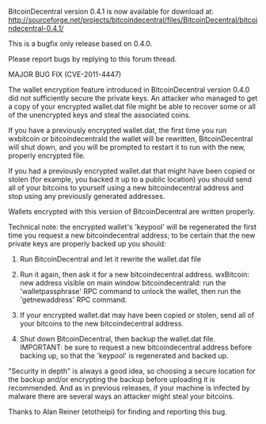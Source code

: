 BitcoinDecentral version 0.4.1 is now available for download at:
http://sourceforge.net/projects/bitcoindecentral/files/BitcoinDecentral/bitcoindecentral-0.4.1/

This is a bugfix only release based on 0.4.0.

Please report bugs by replying to this forum thread.

MAJOR BUG FIX  (CVE-2011-4447)

The wallet encryption feature introduced in BitcoinDecentral version 0.4.0 did not sufficiently secure the private keys. An attacker who
managed to get a copy of your encrypted wallet.dat file might be able to recover some or all of the unencrypted keys and steal the
associated coins.

If you have a previously encrypted wallet.dat, the first time you run wxbitcoin or bitcoindecentrald the wallet will be rewritten, BitcoinDecentral will
shut down, and you will be prompted to restart it to run with the new, properly encrypted file.

If you had a previously encrypted wallet.dat that might have been copied or stolen (for example, you backed it up to a public
location) you should send all of your bitcoins to yourself using a new bitcoindecentral address and stop using any previously generated addresses.

Wallets encrypted with this version of BitcoinDecentral are written properly.

Technical note: the encrypted wallet's 'keypool' will be regenerated the first time you request a new bitcoindecentral address; to be certain that the
new private keys are properly backed up you should:

1. Run BitcoinDecentral and let it rewrite the wallet.dat file

2. Run it again, then ask it for a new bitcoindecentral address.
wxBitcoin: new address visible on main window
bitcoindecentrald: run the 'walletpassphrase' RPC command to unlock the wallet,  then run the 'getnewaddress' RPC command.

3. If your encrypted wallet.dat may have been copied or stolen, send all of your bitcoins to the new bitcoindecentral address.

4. Shut down BitcoinDecentral, then backup the wallet.dat file.
IMPORTANT: be sure to request a new bitcoindecentral address before backing up, so that the 'keypool' is regenerated and backed up.

"Security in depth" is always a good idea, so choosing a secure location for the backup and/or encrypting the backup before uploading it is recommended. And as in previous releases, if your machine is infected by malware there are several ways an attacker might steal your bitcoins.

Thanks to Alan Reiner (etotheipi) for finding and reporting this bug.
